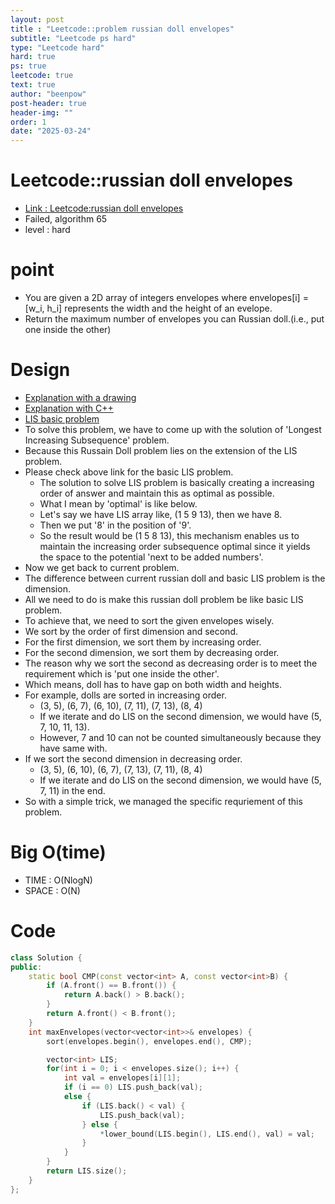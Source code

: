 ```yaml
---
layout: post
title : "Leetcode::problem russian doll envelopes"
subtitle: "Leetcode ps hard"
type: "Leetcode hard"
hard: true
ps: true
leetcode: true
text: true
author: "beenpow"
post-header: true
header-img: ""
order: 1
date: "2025-03-24"
---
```


# Leetcode::russian doll envelopes
- [Link : Leetcode:russian doll envelopes](https://leetcode.com/problems/russian-doll-envelopes/description/?envType=company&envId=google&favoriteSlug=google-thirty-days)
- Failed, algorithm 65
- level : hard

# point
- You are given a 2D array of integers envelopes where envelopes[i] = [w_i, h_i] represents the width and the height of an evelope.
- Return the maximum number of envelopes you can Russian doll.(i.e., put one inside the other)

# Design
- [Explanation with a drawing](https://leetcode.com/problems/russian-doll-envelopes/solutions/2071477/Best-Explanation-with-Pictures/)
- [Explanation with C++](https://leetcode.com/problems/russian-doll-envelopes/solutions/2071459/c-o-nlogn-approach-lis-explaination-with-comments/?envType=company&envId=google&favoriteSlug=google-thirty-days)
- [LIS basic problem](https://leetcode.com/problems/longest-increasing-subsequence/)
- To solve this problem, we have to come up with the solution of 'Longest Increasing Subsequence' problem.
- Because this Russain Doll problem lies on the extension of the LIS problem.
- Please check above link for the basic LIS problem.
  - The solution to solve LIS problem is basically creating a increasing order of answer and maintain this as optimal as possible.
  - What I mean by 'optimal' is like below.
  - Let's say we have LIS array like, (1 5 9 13), then we have 8.
  - Then we put '8' in the position of '9'.
  - So the result would be (1 5 8 13), this mechanism enables us to maintain the increasing order subsequence optimal since it yields the space to the potential 'next to be added numbers'.
- Now we get back to current problem.
- The difference between current russian doll and basic LIS problem is the dimension.
- All we need to do is make this russian doll problem be like basic LIS problem.
- To achieve that, we need to sort the given envelopes wisely.
- We sort by the order of first dimension and second.
- For the first dimension, we sort them by increasing order.
- For the second dimension, we sort them by decreasing order.
- The reason why we sort the second as decreasing order is to meet the requirement which is 'put one inside the other'.
- Which means, doll has to have gap on both width and heights.
- For example, dolls are sorted in increasing order.
  - (3, 5), (6, 7), (6, 10), (7, 11), (7, 13), (8, 4)
  - If we iterate and do LIS on the second dimension, we would have (5, 7, 10, 11, 13).
  - However, 7 and 10 can not be counted simultaneously because they have same with.
- If we sort the second dimension in decreasing order.
  - (3, 5), (6, 10), (6, 7), (7, 13), (7, 11), (8, 4)
  - If we iterate and do LIS on the second dimension, we would have (5, 7, 11) in the end.
- So with a simple trick, we managed the specific requriement of this problem.

# Big O(time)
- TIME : O(NlogN)
- SPACE : O(N)

# Code

```cpp
class Solution {
public:
    static bool CMP(const vector<int> A, const vector<int>B) {
        if (A.front() == B.front()) {
            return A.back() > B.back();
        }
        return A.front() < B.front();
    }
    int maxEnvelopes(vector<vector<int>>& envelopes) {
        sort(envelopes.begin(), envelopes.end(), CMP);

        vector<int> LIS;
        for(int i = 0; i < envelopes.size(); i++) {
            int val = envelopes[i][1];
            if (i == 0) LIS.push_back(val);
            else {
                if (LIS.back() < val) {
                    LIS.push_back(val);
                } else {
                    *lower_bound(LIS.begin(), LIS.end(), val) = val;
                }
            }
        }
        return LIS.size();
    }
};
```